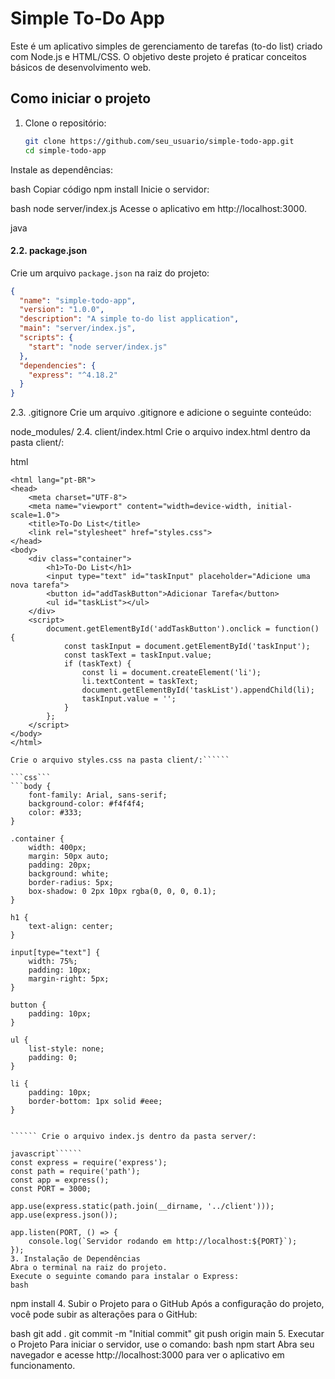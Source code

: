 

# Simple To-Do App

Este é um aplicativo simples de gerenciamento de tarefas (to-do list) criado com Node.js e HTML/CSS. O objetivo deste projeto é praticar conceitos básicos de desenvolvimento web.

## Como iniciar o projeto

1. Clone o repositório:
   ```bash
   git clone https://github.com/seu_usuario/simple-todo-app.git
   cd simple-todo-app
Instale as dependências:

bash
Copiar código
npm install
Inicie o servidor:

bash
node server/index.js
Acesse o aplicativo em http://localhost:3000.

java


#### 2.2. **package.json**
Crie um arquivo `package.json` na raiz do projeto:

```json
{
  "name": "simple-todo-app",
  "version": "1.0.0",
  "description": "A simple to-do list application",
  "main": "server/index.js",
  "scripts": {
    "start": "node server/index.js"
  },
  "dependencies": {
    "express": "^4.18.2"
  }
}
````
2.3. .gitignore
Crie um arquivo .gitignore e adicione o seguinte conteúdo:

node_modules/
2.4. client/index.html
Crie o arquivo index.html dentro da pasta client/:

html
```<!DOCTYPE html>
<html lang="pt-BR">
<head>
    <meta charset="UTF-8">
    <meta name="viewport" content="width=device-width, initial-scale=1.0">
    <title>To-Do List</title>
    <link rel="stylesheet" href="styles.css">
</head>
<body>
    <div class="container">
        <h1>To-Do List</h1>
        <input type="text" id="taskInput" placeholder="Adicione uma nova tarefa">
        <button id="addTaskButton">Adicionar Tarefa</button>
        <ul id="taskList"></ul>
    </div>
    <script>
        document.getElementById('addTaskButton').onclick = function() {
            const taskInput = document.getElementById('taskInput');
            const taskText = taskInput.value;
            if (taskText) {
                const li = document.createElement('li');
                li.textContent = taskText;
                document.getElementById('taskList').appendChild(li);
                taskInput.value = '';
            }
        };
    </script>
</body>
</html>
```
```2.5. client/styles.css
Crie o arquivo styles.css na pasta client/:``````

```css```
```body {
    font-family: Arial, sans-serif;
    background-color: #f4f4f4;
    color: #333;
}

.container {
    width: 400px;
    margin: 50px auto;
    padding: 20px;
    background: white;
    border-radius: 5px;
    box-shadow: 0 2px 10px rgba(0, 0, 0, 0.1);
}

h1 {
    text-align: center;
}

input[type="text"] {
    width: 75%;
    padding: 10px;
    margin-right: 5px;
}

button {
    padding: 10px;
}

ul {
    list-style: none;
    padding: 0;
}

li {
    padding: 10px;
    border-bottom: 1px solid #eee;
}

``````
``````2.6. server/index.js

`````` Crie o arquivo index.js dentro da pasta server/:

javascript``````
const express = require('express');
const path = require('path');
const app = express();
const PORT = 3000;

app.use(express.static(path.join(__dirname, '../client')));
app.use(express.json());

app.listen(PORT, () => {
    console.log(`Servidor rodando em http://localhost:${PORT}`);
});
3. Instalação de Dependências
Abra o terminal na raiz do projeto.
Execute o seguinte comando para instalar o Express:
bash
``````
npm install
4. Subir o Projeto para o GitHub
Após a configuração do projeto, você pode subir as alterações para o GitHub:

bash
git add .
git commit -m "Initial commit"
git push origin main
5. Executar o Projeto
Para iniciar o servidor, use o comando:
bash
npm start
Abra seu navegador e acesse http://localhost:3000 para ver o aplicativo em funcionamento.
